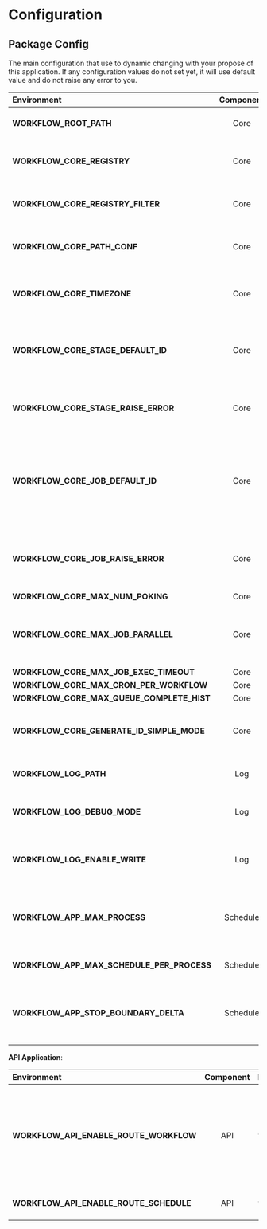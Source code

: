 # Configuration

## Package Config

The main configuration that use to dynamic changing with your propose of this
application. If any configuration values do not set yet, it will use default value
and do not raise any error to you.

| Environment                                | Component | Default                                              | Description                                                                                                        | Remark |
|:-------------------------------------------|:---------:|:-----------------------------------------------------|:-------------------------------------------------------------------------------------------------------------------|--------|
| **WORKFLOW_ROOT_PATH**                     |   Core    | `.`                                                  | The root path of the workflow application.                                                                         |        |
| **WORKFLOW_CORE_REGISTRY**                 |   Core    | `src,src.ddeutil.workflow,tests,tests.utils`         | List of importable string for the hook stage.                                                                      |        |
| **WORKFLOW_CORE_REGISTRY_FILTER**          |   Core    | `src.ddeutil.workflow.utils,ddeutil.workflow.utils`  | List of importable string for the filter template.                                                                 |        |
| **WORKFLOW_CORE_PATH_CONF**                |   Core    | `conf`                                               | The config path that keep all template `.yaml` files.                                                              |        |
| **WORKFLOW_CORE_TIMEZONE**                 |   Core    | `Asia/Bangkok`                                       | A Timezone string value that will pass to `ZoneInfo` object.                                                       |        |
| **WORKFLOW_CORE_STAGE_DEFAULT_ID**         |   Core    | `true`                                               | A flag that enable default stage ID that use for catch an execution output.                                        |        |
| **WORKFLOW_CORE_STAGE_RAISE_ERROR**        |   Core    | `false`                                              | A flag that all stage raise StageException from stage execution.                                                   |        |
| **WORKFLOW_CORE_JOB_DEFAULT_ID**           |   Core    | `false`                                              | A flag that enable default job ID that use for catch an execution output. The ID that use will be sequence number. |        |
| **WORKFLOW_CORE_JOB_RAISE_ERROR**          |   Core    | `true`                                               | A flag that all job raise JobException from job strategy execution.                                                |        |
| **WORKFLOW_CORE_MAX_NUM_POKING**           |   Core    | `4`                                                  | .                                                                                                                  |        |
| **WORKFLOW_CORE_MAX_JOB_PARALLEL**         |   Core    | `2`                                                  | The maximum job number that able to run parallel in workflow executor.                                             |        |
| **WORKFLOW_CORE_MAX_JOB_EXEC_TIMEOUT**     |   Core    | `600`                                                |                                                                                                                    |        |
| **WORKFLOW_CORE_MAX_CRON_PER_WORKFLOW**    |   Core    | `5`                                                  |                                                                                                                    |        |
| **WORKFLOW_CORE_MAX_QUEUE_COMPLETE_HIST**  |   Core    | `16`                                                 |                                                                                                                    |        |
| **WORKFLOW_CORE_GENERATE_ID_SIMPLE_MODE**  |   Core    | `true`                                               | A flog that enable generating ID with `md5` algorithm.                                                             |        |
| **WORKFLOW_LOG_PATH**                      |    Log    | `./logs`                                             | The log path of the workflow saving log.                                                                           |        |
| **WORKFLOW_LOG_DEBUG_MODE**                |    Log    | `true`                                               | A flag that enable logging with debug level mode.                                                                  |        |
| **WORKFLOW_LOG_ENABLE_WRITE**              |    Log    | `true`                                               | A flag that enable logging object saving log to its destination.                                                   |        |
| **WORKFLOW_APP_MAX_PROCESS**               | Schedule  | `2`                                                  | The maximum process worker number that run in scheduler app module.                                                |        |
| **WORKFLOW_APP_MAX_SCHEDULE_PER_PROCESS**  | Schedule  | `100`                                                | A schedule per process that run parallel.                                                                          |        |
| **WORKFLOW_APP_STOP_BOUNDARY_DELTA**       | Schedule  | `'{"minutes": 5, "seconds": 20}'`                    | A time delta value that use to stop scheduler app in json string format.                                           |        |

**API Application**:

| Environment                             |  Component  | Default | Description                                                                        | Remark |
|:----------------------------------------|:-----------:|---------|------------------------------------------------------------------------------------|--------|
| **WORKFLOW_API_ENABLE_ROUTE_WORKFLOW**  |     API     | `true`  | A flag that enable workflow route to manage execute manually and workflow logging. |        |
| **WORKFLOW_API_ENABLE_ROUTE_SCHEDULE**  |     API     | `true`  | A flag that enable run scheduler.                                                  |        |
